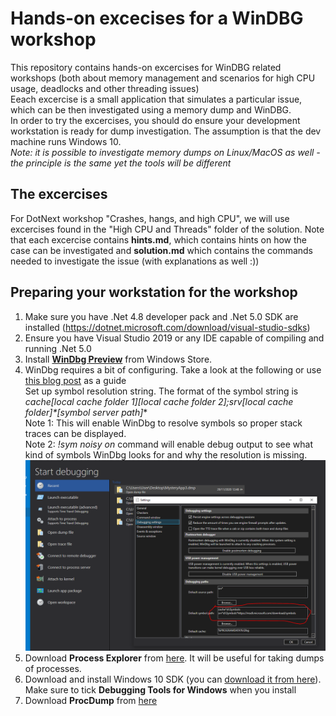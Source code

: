 # Hands-on excecises for a WinDBG workshop
This repository contains hands-on excercises for WinDBG related workshops (both about memory management and scenarios for high CPU usage, deadlocks and other threading issues)  
Eeach excercise is a small application that simulates a particular issue, which can be then investigated using a memory dump and WinDBG.  
In order to try the excercises, you should do ensure your development workstation is ready for dump investigation. The assumption is that the dev machine runs Windows 10.  
*Note: it is possible to investigate memory dumps on Linux/MacOS as well - the principle is the same yet the tools will be different*

## The excercises
For DotNext workshop "Crashes, hangs, and high CPU", we will use excercises found in the "High CPU and Threads" folder of the solution. Note that each excercise contains **hints.md**, which contains hints on how the case can be investigated and **solution.md** which contains the commands needed to investigate the issue (with explanations as well :)) 

## Preparing your workstation for the workshop
1. Make sure you have .Net 4.8 developer pack and .Net 5.0 SDK are installed (https://dotnet.microsoft.com/download/visual-studio-sdks)
2. Ensure you have Visual Studio 2019 or any IDE capable of compiling and running .Net 5.0
3. Install [**WinDbg Preview**](https://www.microsoft.com/en-us/p/windbg-preview/9pgjgd53tn86?activetab=pivot:overviewtab) from Windows Store.
4. WinDbg requires a bit of configuring. Take a look at the following or use [this blog post](http://www.graymatterdeveloper.com/2020/02/12/setting-up-windbg/) as a guide  
  Set up symbol resolution string. The format of the symbol string is **cache*[local cache folder 1]*[local cache folder 2];srv*[local cache folder]*[symbol server path]**  
  Note 1: This will enable WinDbg to resolve symbols so proper stack traces can be displayed.  
  Note 2: *!sym noisy on* command will enable debug output to see what kind of symbols WinDbg looks for and why the resolution is missing.
  ![](https://github.com/myarichuk/Memory-Leak-Investigation-Workshop/blob/master/Images/SymbolsInWinDBG.PNG) 
5. Download **Process Explorer** from [here](https://docs.microsoft.com/en-us/sysinternals/downloads/process-explorer). It will be useful for taking dumps of processes.
6. Download and install Windows 10 SDK (you can [download it from here](https://developer.microsoft.com/en-us/windows/downloads/windows-10-sdk/)). Make sure to tick **Debugging Tools for Windows** when you install
7. Download **ProcDump** from [here](https://docs.microsoft.com/en-us/sysinternals/downloads/procdump)
